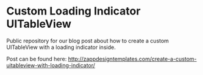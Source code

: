 # Custom Loading Indicator UITableView

Public repository for our blog post about how to create a custom UITableView with a loading indicator inside.

Post can be found here: http://zappdesigntemplates.com/create-a-custom-uitableview-with-loading-indicator/
